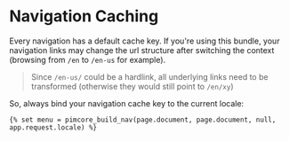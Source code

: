 # Navigation Caching
Every navigation has a default cache key.
If you're using this bundle, your navigation links may change the url structure after switching the context (browsing from `/en` to `/en-us` for example).

> Since `/en-us/` could be a hardlink, all underlying links need to be transformed (otherwise they would still point to `/en/xy`)

So, always bind your navigation cache key to the current locale:
```twig
{% set menu = pimcore_build_nav(page.document, page.document, null, app.request.locale) %}
```